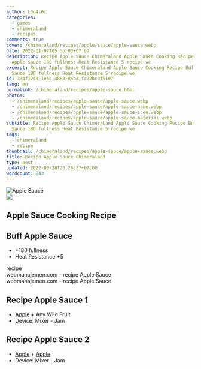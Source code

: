 ```yaml
---
author: L3n4r0x
categories:
  - games
  - chimeraland
  - recipes
comments: true
cover: /chimeraland/recipes/apple-sauce/apple-sauce.webp
date: 2022-01-07T05:56:03+07:00
description: Recipe Apple Sauce Chimeraland Apple Sauce Cooking Recipe Buff
  Apple Sauce 180 fullness Heat Resistance 5 recipe we
excerpt: Recipe Apple Sauce Chimeraland Apple Sauce Cooking Recipe Buff Apple
  Sauce 180 fullness Heat Resistance 5 recipe we
id: 334f1243-1e5d-4888-85a3-fc22bc3f5107
lang: en
permalink: /chimeraland/recipes/apple-sauce.html
photos:
  - /chimeraland/recipes/apple-sauce/apple-sauce.webp
  - /chimeraland/recipes/apple-sauce/apple-sauce-name.webp
  - /chimeraland/recipes/apple-sauce/apple-sauce-icon.webp
  - /chimeraland/recipes/apple-sauce/apple-sauce-material.webp
subtitle: Recipe Apple Sauce Chimeraland Apple Sauce Cooking Recipe Buff Apple
  Sauce 180 fullness Heat Resistance 5 recipe we
tags:
  - chimeraland
  - recipe
thumbnail: /chimeraland/recipes/apple-sauce/apple-sauce.webp
title: Recipe Apple Sauce Chimeraland
type: post
updated: 2022-09-28T20:26:37+07:00
wordcount: 843
---
```


<link
  rel="stylesheet"
  href="https://rawcdn.githack.com/dimaslanjaka/Web-Manajemen/870a349/css/bootstrap-5-3-0-alpha3-wrapper.css"
/>
<section id="bootstrap-wrapper">
  <div data-bs-theme="dark">
    <div class="card mb-2">
      <div class="card-body">
        <div class="row g-0">
          <div class="col-sm-4 position-relative mb-2">
            <img
              src="https://www.webmanajemen.com/chimeraland/recipes/apple-sauce/apple-sauce-material.webp"
              class="card-img fit-cover w-100 h-100"
              alt="Apple Sauce"
              data-fancybox="true"
            />
          </div>
          <div class="col-sm-8 mb-2">
            <div class="card-body">
              <div class="d-flex flex-row align-items-center mb-3">
                <img
                  class="d-inline-block me-2"
                  src="https://www.webmanajemen.com/chimeraland/recipes/apple-sauce/apple-sauce-icon.webp"
                  width="auto"
                  height="auto"
                  style="vertical-align: middle"
                />
                <h2 class="fs-5">Apple Sauce Cooking Recipe</h2>
              </div>
              <h2 class="card-title fs-5">Buff Apple Sauce</h2>
              <div class="card-text">
                <ul>
                  <li>+180 fullness</li>
                  <li>Heat Resistance +5</li>
                </ul>
              </div>
              <span class="badge rounded-pill">recipe</span>
            </div>
            <div class="card-footer text-end text-muted mt-auto">
              webmanajemen.com - recipe Apple Sauce
            </div>
          </div>
        </div>
      </div>
      <div class="card-footer text-end text-muted">
        webmanajemen.com - recipe Apple Sauce
      </div>
    </div>
    <div class="row mb-2">
      <div class="col-12 col-lg-6 recipe-item mb-2">
        <div class="card">
          <div class="card-body">
            <h2 class="card-title fs-5">Recipe Apple Sauce 1</h2>
            <div class="card-text">
              <ul>
                <li>
                  <a
                    class="text-decoration-none text-primary"
                    href="/chimeraland/materials/apple.html"
                    >Apple</a
                  ><span> + </span>Any Wild Fruit
                </li>
                <li>Device: Mixer - Jam</li>
              </ul>
            </div>
          </div>
        </div>
      </div>
      <div class="col-12 col-lg-6 recipe-item mb-2">
        <div class="card">
          <div class="card-body">
            <h2 class="card-title fs-5">Recipe Apple Sauce 2</h2>
            <div class="card-text">
              <ul>
                <li>
                  <a
                    class="text-decoration-none text-primary"
                    href="/chimeraland/materials/apple.html"
                    >Apple</a
                  ><span> + </span
                  ><a
                    class="text-decoration-none text-primary"
                    href="/chimeraland/materials/apple.html"
                    >Apple</a
                  >
                </li>
                <li>Device: Mixer - Jam</li>
              </ul>
            </div>
          </div>
        </div>
      </div>
    </div>
  </div>
</section>
